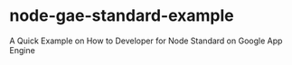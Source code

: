 # node-gae-standard-example
A Quick Example on How to Developer for Node Standard on Google App Engine
